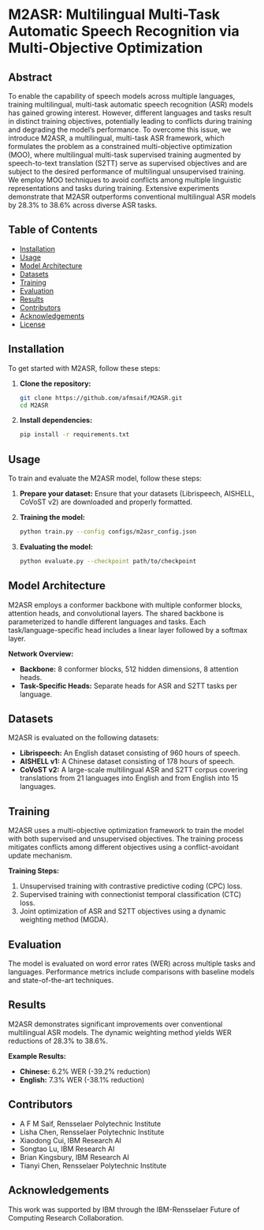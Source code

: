 # M2ASR: Multilingual Multi-Task Automatic Speech Recognition via Multi-Objective Optimization

## Abstract
To enable the capability of speech models across multiple languages, training multilingual, multi-task automatic speech recognition (ASR) models has gained growing interest. However, different languages and tasks result in distinct training objectives, potentially leading to conflicts during training and degrading the model’s performance. To overcome this issue, we introduce M2ASR, a multilingual, multi-task ASR framework, which formulates the problem as a constrained multi-objective optimization (MOO), where multilingual multi-task supervised training augmented by speech-to-text translation (S2TT) serve as supervised objectives and are subject to the desired performance of multilingual unsupervised training. We employ MOO techniques to avoid conflicts among multiple linguistic representations and tasks during training. Extensive experiments demonstrate that M2ASR outperforms conventional multilingual ASR models by 28.3% to 38.6% across diverse ASR tasks.

## Table of Contents
- [Installation](#installation)
- [Usage](#usage)
- [Model Architecture](#model-architecture)
- [Datasets](#datasets)
- [Training](#training)
- [Evaluation](#evaluation)
- [Results](#results)
- [Contributors](#contributors)
- [Acknowledgements](#acknowledgements)
- [License](#license)

## Installation
To get started with M2ASR, follow these steps:

1. **Clone the repository:**
    ```sh
    git clone https://github.com/afmsaif/M2ASR.git
    cd M2ASR
    ```

2. **Install dependencies:**
    ```sh
    pip install -r requirements.txt
    ```

## Usage
To train and evaluate the M2ASR model, follow these steps:

1. **Prepare your dataset:**
    Ensure that your datasets (Librispeech, AISHELL, CoVoST v2) are downloaded and properly formatted.

2. **Training the model:**
    ```sh
    python train.py --config configs/m2asr_config.json
    ```

3. **Evaluating the model:**
    ```sh
    python evaluate.py --checkpoint path/to/checkpoint
    ```

## Model Architecture
M2ASR employs a conformer backbone with multiple conformer blocks, attention heads, and convolutional layers. The shared backbone is parameterized to handle different languages and tasks. Each task/language-specific head includes a linear layer followed by a softmax layer.

**Network Overview:**
- **Backbone:** 8 conformer blocks, 512 hidden dimensions, 8 attention heads.
- **Task-Specific Heads:** Separate heads for ASR and S2TT tasks per language.

## Datasets
M2ASR is evaluated on the following datasets:
- **Librispeech:** An English dataset consisting of 960 hours of speech.
- **AISHELL v1:** A Chinese dataset consisting of 178 hours of speech.
- **CoVoST v2:** A large-scale multilingual ASR and S2TT corpus covering translations from 21 languages into English and from English into 15 languages.

## Training
M2ASR uses a multi-objective optimization framework to train the model with both supervised and unsupervised objectives. The training process mitigates conflicts among different objectives using a conflict-avoidant update mechanism.

**Training Steps:**
1. Unsupervised training with contrastive predictive coding (CPC) loss.
2. Supervised training with connectionist temporal classification (CTC) loss.
3. Joint optimization of ASR and S2TT objectives using a dynamic weighting method (MGDA).

## Evaluation
The model is evaluated on word error rates (WER) across multiple tasks and languages. Performance metrics include comparisons with baseline models and state-of-the-art techniques.

## Results
M2ASR demonstrates significant improvements over conventional multilingual ASR models. The dynamic weighting method yields WER reductions of 28.3% to 38.6%.

**Example Results:**
- **Chinese:** 6.2% WER (-39.2% reduction)
- **English:** 7.3% WER (-38.1% reduction)

## Contributors
- A F M Saif, Rensselaer Polytechnic Institute
- Lisha Chen, Rensselaer Polytechnic Institute
- Xiaodong Cui, IBM Research AI
- Songtao Lu, IBM Research AI
- Brian Kingsbury, IBM Research AI
- Tianyi Chen, Rensselaer Polytechnic Institute

## Acknowledgements
This work was supported by IBM through the IBM-Rensselaer Future of Computing Research Collaboration.

